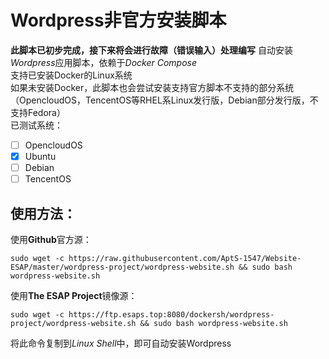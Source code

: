 # Wordpress非官方安装脚本
**此脚本已初步完成，接下来将会进行故障（错误输入）处理编写**
自动安装*Wordpress*应用脚本，依赖于*Docker Compose*  
支持已安装Docker的Linux系统  
如果未安装Docker，此脚本也会尝试安装支持官方脚本不支持的部分系统（OpencloudOS，TencentOS等RHEL系Linux发行版，Debian部分发行版，不支持Fedora）  
已测试系统：
- [ ] OpencloudOS
- [x] Ubuntu
- [ ] Debian
- [ ] TencentOS  

## 使用方法：  

使用**Github**官方源：
```shell
sudo wget -c https://raw.githubusercontent.com/AptS-1547/Website-ESAP/master/wordpress-project/wordpress-website.sh && sudo bash wordpress-website.sh
```  

使用**The ESAP Project**镜像源：
```shell
sudo wget -c https://ftp.esaps.top:8080/dockersh/wordpress-project/wordpress-website.sh && sudo bash wordpress-website.sh
```  

将此命令复制到*Linux Shell*中，即可自动安装Wordpress